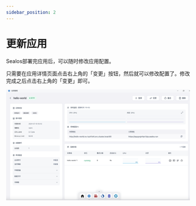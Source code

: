 ```yaml
---
sidebar_position: 2
---
```


# 更新应用

Sealos部署完应用后，可以随时修改应用配置。

只需要在应用详情页面点击右上角的「变更」按钮，然后就可以修改配置了。修改完成之后点击右上角的「变更」即可。

![](./images/quick-start-3.png)